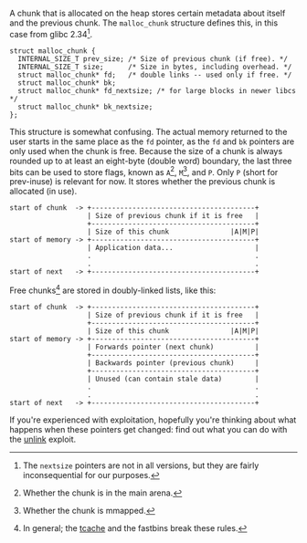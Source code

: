 A chunk that is allocated on the heap stores certain metadata about itself and
the previous chunk. The `malloc_chunk` structure defines this, in this case from
glibc 2.34[^1].

    struct malloc_chunk {
      INTERNAL_SIZE_T prev_size; /* Size of previous chunk (if free). */
      INTERNAL_SIZE_T size;      /* Size in bytes, including overhead. */
      struct malloc_chunk* fd;   /* double links -- used only if free. */
      struct malloc_chunk* bk;
      struct malloc_chunk* fd_nextsize; /* for large blocks in newer libcs */
      struct malloc_chunk* bk_nextsize;
    };

This structure is somewhat confusing. The actual memory returned to the user
starts in the same place as the `fd` pointer, as the `fd` and `bk` pointers are
only used when the chunk is free. Because the size of a chunk is always rounded
up to at least an eight-byte (double word) boundary, the last three bits can be
used to store flags, known as `A`[^2], `M`[^3], and `P`. Only `P` (short for
prev-inuse) is relevant for now. It stores whether the previous chunk is
allocated (in use).

    start of chunk  -> +----------------------------------------+
                       | Size of previous chunk if it is free   |
                       +----------------------------------------+
                       | Size of this chunk               |A|M|P|
    start of memory -> +----------------------------------------+
                       | Application data...                    |
                       .                                        .
                       .                                        .
    start of next   -> +----------------------------------------+

Free chunks[^4] are stored in doubly-linked lists, like this:

    start of chunk  -> +----------------------------------------+
                       | Size of previous chunk if it is free   |
                       +----------------------------------------+
                       | Size of this chunk               |A|M|P|
    start of memory -> +----------------------------------------+
                       | Forwards pointer (next chunk)          |
                       +----------------------------------------+
                       | Backwards pointer (previous chunk)     |
                       +----------------------------------------+
                       | Unused (can contain stale data)        |
                       .                                        .
                       .                                        .
    start of next   -> +----------------------------------------+

If you're experienced with exploitation, hopefully you're thinking about what
happens when these pointers get changed: find out what you can do with the
[unlink](unlink) exploit.

[^1]:
    The `nextsize` pointers are not in all versions, but they are fairly
    inconsequential for our purposes.

[^2]:
    Whether the chunk is in the main arena.

[^3]:
    Whether the chunk is mmapped.

[^4]:
    In general; the [tcache](tcache) and the fastbins break these rules.

